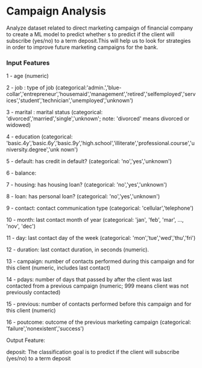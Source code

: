 # Campaign Analysis

Analyze dataset related to direct marketing campaign of financial company to create a ML model to predict whether s to predict if the client will subscribe (yes/no) to a term deposit.This will help us to look for strategies in order to improve future marketing campaigns for the bank.

### Input Features

1 - age (numeric)

2 - job : type of job (categorical:'admin.','blue-collar','entrepreneur','housemaid','management','retired','selfemployed','services','student','technician','unemployed','unknown')

3 - marital : marital status (categorical: 'divorced','married','single','unknown'; note: 'divorced'
means divorced or widowed)

4 - education (categorical: 'basic.4y','basic.6y','basic.9y','high.school','illiterate','professional.course','university.degree','unk
nown')

5 - default: has credit in default? (categorical: 'no','yes','unknown')

6 - balance:

7 - housing: has housing loan? (categorical: 'no','yes','unknown')

8 - loan: has personal loan? (categorical: 'no','yes','unknown')

9 - contact: contact communication type (categorical: 'cellular','telephone')

10 - month: last contact month of year (categorical: 'jan', 'feb', 'mar', ..., 'nov', 'dec')

11 - day: last contact day of the week (categorical: 'mon','tue','wed','thu','fri')

12 - duration: last contact duration, in seconds (numeric). 

13 - campaign: number of contacts performed during this campaign and for this client (numeric, includes last contact)

14 - pdays: number of days that passed by after the client was last contacted from a previous campaign (numeric; 999 means client was not previously contacted)

15 - previous: number of contacts performed before this campaign and for this client (numeric)

16 - poutcome: outcome of the previous marketing campaign (categorical: 'failure','nonexistent','success')

Output Feature:

deposit: The classification goal is to predict if the client will subscribe (yes/no) to a term deposit
